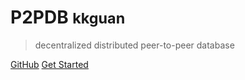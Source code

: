 <!-- _coverpage.md -->

<!-- ![logo](_media/icon.svg) -->

# P2PDB <small>kkguan</small>

> decentralized distributed peer-to-peer database

<!-- - 简单、轻便 (压缩后 ~21kB)
- 无需生成 html 文件
- 众多主题 -->

[GitHub](https://github.com/docsifyjs/docsify/)
[Get Started](/en/)

<!-- 背景色 -->
<!-- 
![color](#f0f0f0) -->